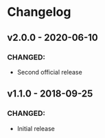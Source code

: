 # Changelog

## v2.0.0 - 2020-06-10
### CHANGED:
- Second official release

## v1.1.0 - 2018-09-25
### CHANGED:
- Initial release
